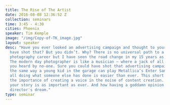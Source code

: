 ```yaml
---
title: The Rise of The Artist
date: 2016-08-08 12:36:52 Z
collection: seminars
time: 3:45 - 4:30
cities: Phoenix
speaker: Tim Kemple
image: "/img/Copy-of-TK_image.jpg"
layout: speaker
desc: "Have you ever looked an advertising campaign and thought to yourself, I could
  have shot that? But you didn’t. Why? There is no universal path to a successful
  photography career but I have seen the road change in my 15 years as a working professional.
  The modern day photographer is like a musician — where a jack of all trades gets
  you heard by no-one. Sure you could have shot that advertising campaign technically,
  the same way a young kid in the garage can play Metallica’s Enter Sandman… after
  all doing what someone else has done is easier than ever. This short talk will explore
  the importance of creating a voice in the noise of content creation. How sharing
  your story is as important as ever. And how having a goddamn opinion is a creative
  director's dream."
type: seminar
---
```

